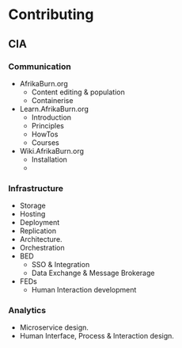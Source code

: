 # Contributing

## CIA


### Communication

* AfrikaBurn.org
    - Content editing & population
    - Containerise
* Learn.AfrikaBurn.org
    - Introduction
    - Principles
    - HowTos
    - Courses
* Wiki.AfrikaBurn.org
    - Installation
    -


### Infrastructure

* Storage
* Hosting
* Deployment
* Replication
* Architecture.
* Orchestration
* BED
    * SSO & Integration
    * Data Exchange & Message Brokerage
* FEDs
    * Human Interaction development


### Analytics

* Microservice design.
* Human Interface, Process & Interaction design.